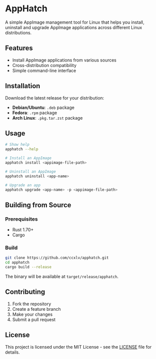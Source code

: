 # AppHatch

A simple AppImage management tool for Linux that helps you install, uninstall and upgrade AppImage applications across different Linux distributions.

## Features

- Install AppImage applications from various sources
- Cross-distribution compatibility
- Simple command-line interface

## Installation

Download the latest release for your distribution:

- **Debian/Ubuntu**: `.deb` package
- **Fedora**: `.rpm` package  
- **Arch Linux**: `.pkg.tar.zst` package

## Usage

```bash
# Show help
apphatch --help

# Install an AppImage
apphatch install <appimage-file-path>

# Uninstall an AppImage
apphatch uninstall <app-name>

# Upgrade an app
apphatch upgrade <app-name> -p <appimage-file-path>
```

## Building from Source

### Prerequisites

- Rust 1.70+ 
- Cargo

### Build

```bash
git clone https://github.com/ccxlv/apphatch.git
cd apphatch
cargo build --release
```

The binary will be available at `target/release/apphatch`.

## Contributing

1. Fork the repository
2. Create a feature branch
3. Make your changes
4. Submit a pull request

## License

This project is licensed under the MIT License - see the [LICENSE](LICENSE) file for details.

